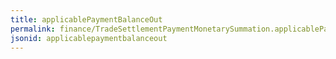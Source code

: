 ```yaml
---
title: applicablePaymentBalanceOut
permalink: finance/TradeSettlementPaymentMonetarySummation.applicablePaymentBalanceOut.html
jsonid: applicablepaymentbalanceout
---
```


